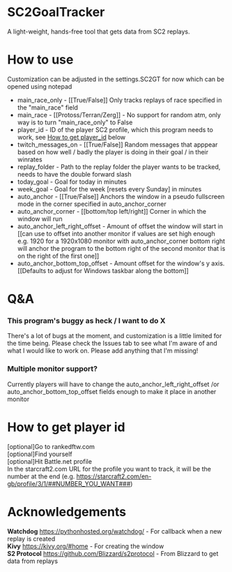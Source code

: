 # SC2GoalTracker
A light-weight, hands-free tool that gets data from SC2 replays.

# How to use
Customization can be adjusted in the settings.SC2GT for now which can be opened using notepad
* main_race_only - [[True/False]] Only tracks replays of race specified in the "main_race" field
* main_race - [[Protoss/Terran/Zerg]] - No support for random atm, only way is to turn "main_race_only" to False
* player_id - ID of the player SC2 profile, which this program needs to work, see [How to get player_id](https://github.com/SC2GoalTracker/SC2GoalTracker/blob/master/README.md#How-to-get-player-id) below
* twitch_messages_on - [[True/False]] Random messages that apppear based on how well / badly the player is doing in their goal / in their winrates
* replay_folder - Path to the replay folder the player wants to be tracked, needs to have the double forward slash
* today_goal - Goal for today in minutes
* week_goal - Goal for the week [resets every Sunday] in minutes
* auto_anchor - [[True/False]] Anchors the window in a pseudo fullscreen mode in the corner specified in auto_anchor_corner
* auto_anchor_corner - [[bottom/top left/right]] Corner in which the window will run
* auto_anchor_left_right_offset - Amount of offset the window will start in [[can use to offset into another monitor if values are set high enough e.g. 1920 for a 1920x1080 monitor with auto_anchor_corner bottom right will anchor the program to the bottom right of the second monitor that is on the right of the first one]]
* auto_anchor_bottom_top_offset - Amount offset for the window's y axis. [[Defaults to adjust for Windows taskbar along the bottom]]

# Q&A
### This program's buggy as heck / I want to do X  
There's a lot of bugs at the moment, and customization is a little limited for the time being. Please check the Issues tab to see what I'm aware of and what I would like to work on. Please add anything that I'm missing!  

### Multiple monitor support?  
Currently players will have to change the auto_anchor_left_right_offset /or auto_anchor_bottom_top_offset fields enough to make it place in another monitor

# How to get player id
[optional]Go to rankedftw.com   
[optional]Find yourself  
[optional]Hit Battle.net profile  
In the starcraft2.com URL for the profile you want to track, it will be the number at the end
(e.g. https://starcraft2.com/en-gb/profile/3/1/##NUMBER_YOU_WANT###)

# Acknowledgements
**Watchdog** https://pythonhosted.org/watchdog/ - For callback when a new replay is created  
**Kivy** https://kivy.org/#home - For creating the window  
**S2 Protocol** https://github.com/Blizzard/s2protocol - From Blizzard to get data from replays  

